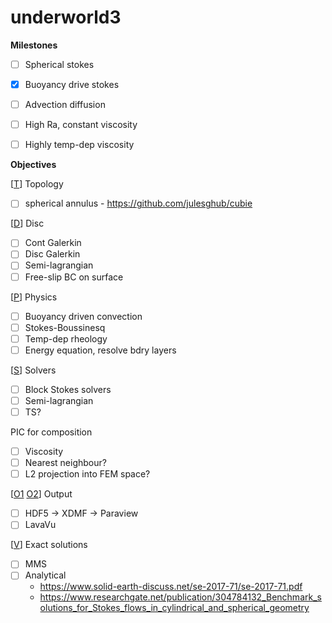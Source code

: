 # underworld3

**Milestones**

- [ ] Spherical stokes

- [x] Buoyancy drive stokes

- [ ] Advection diffusion

- [ ] High Ra, constant viscosity

- [ ] Highly temp-dep viscosity

**Objectives**

[[T](https://github.com/underworldcode/underworld3/blob/master/src/ex1.c#L174)] Topology 
- [ ] spherical annulus - https://github.com/julesghub/cubie

[[D](https://github.com/underworldcode/underworld3/blob/master/src/ex1.c#L268)] Disc 
- [ ] Cont Galerkin
- [ ] Disc Galerkin
- [ ] Semi-lagrangian
- [ ] Free-slip BC on surface

[[P](https://github.com/underworldcode/underworld3/blob/master/src/ex1.c#L73)] Physics
- [ ] Buoyancy driven convection
- [ ] Stokes-Boussinesq
- [ ] Temp-dep rheology
- [ ] Energy equation, resolve bdry layers

[[S](https://github.com/underworldcode/underworld3/blob/master/src/ex1.c#L354)] Solvers
- [ ] Block Stokes solvers
- [ ] Semi-lagrangian
- [ ] TS?

PIC for composition
- [ ] Viscosity
- [ ] Nearest neighbour?
- [ ] L2 projection into FEM space?

[[O1](https://github.com/underworldcode/underworld3/blob/master/src/ex1.c#L218) [O2](https://github.com/underworldcode/underworld3/blob/master/src/ex1.c#L382)] Output
- [ ] HDF5 -> XDMF -> Paraview
- [ ] LavaVu

[[V](https://github.com/underworldcode/underworld3/blob/master/src/ex1.c#L35)] Exact solutions
- [ ] MMS
- [ ] Analytical 
  - https://www.solid-earth-discuss.net/se-2017-71/se-2017-71.pdf
  - https://www.researchgate.net/publication/304784132_Benchmark_solutions_for_Stokes_flows_in_cylindrical_and_spherical_geometry
